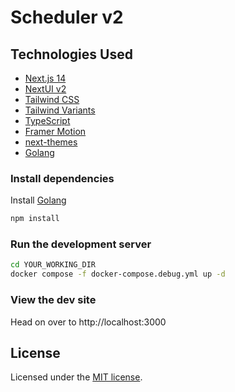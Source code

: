 # Scheduler v2

## Technologies Used

- [Next.js 14](https://nextjs.org/docs/getting-started)
- [NextUI v2](https://nextui.org/)
- [Tailwind CSS](https://tailwindcss.com/)
- [Tailwind Variants](https://tailwind-variants.org)
- [TypeScript](https://www.typescriptlang.org/)
- [Framer Motion](https://www.framer.com/motion/)
- [next-themes](https://github.com/pacocoursey/next-themes)
- [Golang](https://go.dev/)

### Install dependencies

Install [Golang](https://go.dev/dl/)

```bash
npm install
```

### Run the development server

```bash
cd YOUR_WORKING_DIR
docker compose -f docker-compose.debug.yml up -d
```

### View the dev site

Head on over to http://localhost:3000

## License

Licensed under the [MIT license](https://github.com/swat-sccs/scheduler-v2/blob/main/LICENSE).

